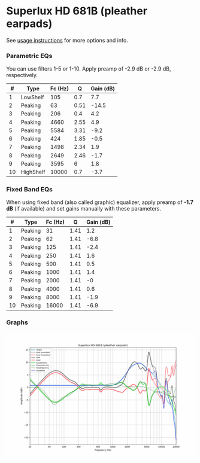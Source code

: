 # Superlux HD 681B (pleather earpads)
See [usage instructions](https://github.com/jaakkopasanen/AutoEq#usage) for more options and info.

### Parametric EQs
You can use filters 1-5 or 1-10. Apply preamp of -2.9 dB or -2.9 dB, respectively.

|   # | Type      |   Fc (Hz) |    Q |   Gain (dB) |
|-----|-----------|-----------|------|-------------|
|   1 | LowShelf  |       105 | 0.7  |         7.7 |
|   2 | Peaking   |        63 | 0.51 |       -14.5 |
|   3 | Peaking   |       206 | 0.4  |         4.2 |
|   4 | Peaking   |      4660 | 2.55 |         4.9 |
|   5 | Peaking   |      5584 | 3.31 |        -9.2 |
|   6 | Peaking   |       424 | 1.85 |        -0.5 |
|   7 | Peaking   |      1498 | 2.34 |         1.9 |
|   8 | Peaking   |      2649 | 2.46 |        -1.7 |
|   9 | Peaking   |      3595 | 6    |         1.8 |
|  10 | HighShelf |     10000 | 0.7  |        -3.7 |

### Fixed Band EQs
When using fixed band (also called graphic) equalizer, apply preamp of **-1.7 dB** (if available) and set gains manually with these parameters.

|   # | Type    |   Fc (Hz) |    Q |   Gain (dB) |
|-----|---------|-----------|------|-------------|
|   1 | Peaking |        31 | 1.41 |         1.2 |
|   2 | Peaking |        62 | 1.41 |        -6.8 |
|   3 | Peaking |       125 | 1.41 |        -2.4 |
|   4 | Peaking |       250 | 1.41 |         1.6 |
|   5 | Peaking |       500 | 1.41 |         0.5 |
|   6 | Peaking |      1000 | 1.41 |         1.4 |
|   7 | Peaking |      2000 | 1.41 |        -0   |
|   8 | Peaking |      4000 | 1.41 |         0.6 |
|   9 | Peaking |      8000 | 1.41 |        -1.9 |
|  10 | Peaking |     16000 | 1.41 |        -6.9 |

### Graphs
![](./Superlux%20HD%20681B%20(pleather%20earpads).png)

